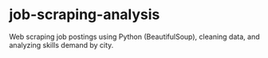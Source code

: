 # job-scraping-analysis
Web scraping job postings using Python (BeautifulSoup), cleaning data, and analyzing skills demand by city.
